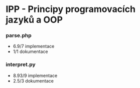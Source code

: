# IPP - Principy programovacích jazyků a OOP

### parse.php
- 6.9/7 implementace
- 1/1 dokumentace

### interpret.py
- 8.93/9 implementace
- 2.5/3 dokumentace
